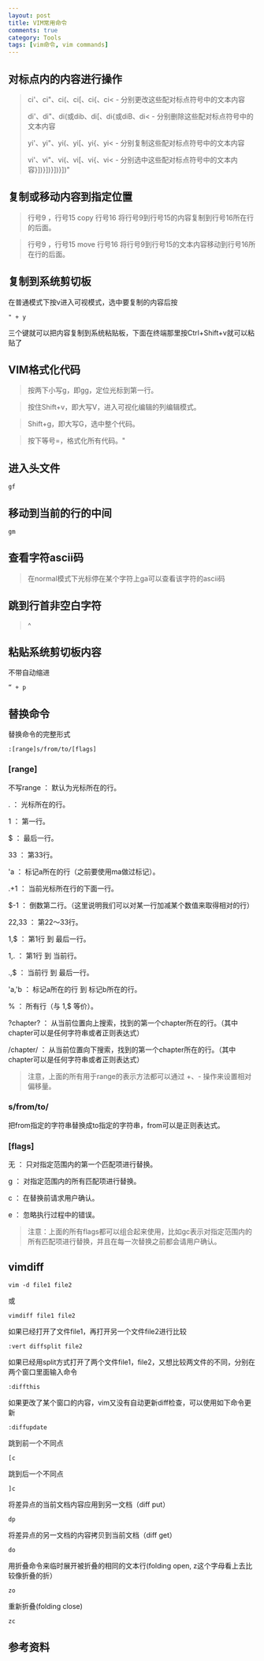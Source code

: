 ```yaml
---
layout: post
title: VIM常用命令
comments: true
category: Tools
tags: [vim命令, vim commands]
---
```


## 对标点内的内容进行操作 

>   ci'、ci"、ci(、ci[、ci{、ci< - 分别更改这些配对标点符号中的文本内容
>
>   di'、di"、di(或dib、di[、di{或diB、di< - 分别删除这些配对标点符号中的文本内容
>
>   yi'、yi"、yi(、yi[、yi{、yi< - 分别复制这些配对标点符号中的文本内容
>
>   vi'、vi"、vi(、vi[、vi{、vi< - 分别选中这些配对标点符号中的文本内容}])}])}])}])"

## 复制或移动内容到指定位置

>   行号9 ，行号15 copy 行号16                                        将行号9到行号15的内容复制到行号16所在行的后面。

>   行号9 ，行号15 move 行号16                                       将行号9到行号15的文本内容移动到行号16所在行的后面。

## 复制到系统剪切板

在普通模式下按v进入可视模式，选中要复制的内容后按

    " + y 

三个键就可以把内容复制到系统粘贴板，下面在终端那里按Ctrl+Shift+v就可以粘贴了

## VIM格式化代码

>   按两下小写g，即gg，定位光标到第一行。

>   按住Shift+v，即大写V，进入可视化编辑的列编辑模式。

>   Shift+g，即大写G，选中整个代码。

>   按下等号=，格式化所有代码。"

## 进入头文件

    gf

## 移动到当前的行的中间

    gm

## 查看字符ascii码

>   在normal模式下光标停在某个字符上ga可以查看该字符的ascii码

## 跳到行首非空白字符 

>   ^

## 粘贴系统剪切板内容

不带自动缩进

    “ + p

## 替换命令

替换命令的完整形式

    :[range]s/from/to/[flags]

### [range]

不写range   ：  默认为光标所在的行。

.           ：  光标所在的行。

1           ：  第一行。

$           ：  最后一行。

33          ：  第33行。

'a          ：  标记a所在的行（之前要使用ma做过标记）。

.+1         ：  当前光标所在行的下面一行。

$-1         ：  倒数第二行。（这里说明我们可以对某一行加减某个数值来取得相对的行）

22,33       ：  第22～33行。

1,$         ：  第1行 到 最后一行。

1,.         ：  第1行 到 当前行。

.,$         ：  当前行 到 最后一行。

'a,'b       ：  标记a所在的行 到 标记b所在的行。

%           ：  所有行（与 1,$ 等价）。

?chapter?   ：  从当前位置向上搜索，找到的第一个chapter所在的行。（其中chapter可以是任何字符串或者正则表达式）

/chapter/   ：  从当前位置向下搜索，找到的第一个chapter所在的行。（其中chapter可以是任何字符串或者正则表达式）

>   注意，上面的所有用于range的表示方法都可以通过 +、- 操作来设置相对偏移量。

### s/from/to/

把from指定的字符串替换成to指定的字符串，from可以是正则表达式。

### [flags]

无      ：  只对指定范围内的第一个匹配项进行替换。

g       ：  对指定范围内的所有匹配项进行替换。

c       ：  在替换前请求用户确认。

e       ：  忽略执行过程中的错误。

>   注意：上面的所有flags都可以组合起来使用，比如gc表示对指定范围内的所有匹配项进行替换，并且在每一次替换之前都会请用户确认。

## vimdiff

    vim -d file1 file2

或

    vimdiff file1 file2

如果已经打开了文件file1，再打开另一个文件file2进行比较

    :vert diffsplit file2

如果已经用split方式打开了两个文件file1，file2，又想比较两文件的不同，分别在两个窗口里面输入命令

    :diffthis

如果更改了某个窗口的内容，vim又没有自动更新diff检查，可以使用如下命令更新

    :diffupdate

跳到前一个不同点

    [c

跳到后一个不同点

    ]c

将差异点的当前文档内容应用到另一文档（diff put）

    dp

将差异点的另一文档的内容拷贝到当前文档（diff get）

    do

用折叠命令来临时展开被折叠的相同的文本行(folding open, z这个字母看上去比较像折叠的折）

    zo

重新折叠(folding close)

    zc

## 参考资料

